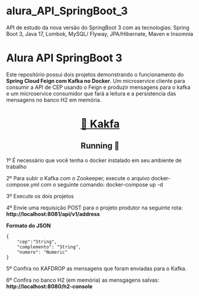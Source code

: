 # alura_API_SpringBoot_3
API de estudo da nova versão do SpringBoot 3 com as tecnologias: Spring Boot 3, Java 17, Lombok, MySQL/ Flyway, JPA/Hibernate, Maven e Insomnia

<h1 align="left"><strong>Alura API SpringBoot 3</strong></h1>
<p align="left">Este repositório possui dois projetos demonstrando o funcionamento do <strong> Spring Cloud Feign com Kafka no Docker</strong>. Um microservice cliente para consumir a API de CEP
 usando o Feign e produzir mensagens para o kafka e um microservice consumidor que fará a leitura e a persistencia das mensagens no banco H2 em memória.</p>
<h1 align="center">
    <a href="https://kafka.apache.org/">🔗 Kakfa</a>
</h1>

<h2 align="center"> 
	Running 🚀
</h2>
<p align="left">1º É necessário que você tenha o docker instalado em seu ambiente de trabalho</p>
<p align="left">2º Para subir o Kafka com o Zookeeper, execute o arquivo docker-compose.yml com o seguinte comando: docker-compose up -d </p>
<p align="left">3º Execute os dois projetos</p>
<p align="left">4º Envie uma requisição POST para o projeto produtor na seguinte rota: <strong> http://localhost:8081/api/v1/address </strong></p>

<p><strong>Formato do JSON</strong></p>

	{
		"cep":"String", 
		"complemento": "String",
		"numero": "Numeric"
	}

<p align="left">5º Confira no KAFDROP as mensagens que foram enviadas para o Kafka. </p>
<p align="left">6º Confira no banco H2 (em memória) as mensgagens salvas: <strong> http://localhost:8080/h2-console</strong></p>

